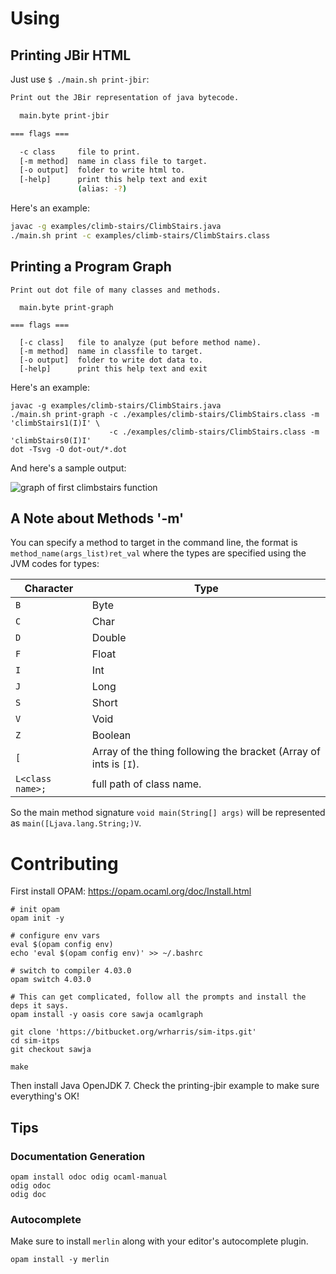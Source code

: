 # Using

## Printing JBir HTML

Just use `$ ./main.sh print-jbir`:

```bash
Print out the JBir representation of java bytecode.

  main.byte print-jbir

=== flags ===

  -c class     file to print.
  [-m method]  name in class file to target.
  [-o output]  folder to write html to.
  [-help]      print this help text and exit
               (alias: -?)
```

Here's an example:

```bash
javac -g examples/climb-stairs/ClimbStairs.java
./main.sh print -c examples/climb-stairs/ClimbStairs.class
```

## Printing a Program Graph

```
Print out dot file of many classes and methods.

  main.byte print-graph 

=== flags ===

  [-c class]   file to analyze (put before method name).
  [-m method]  name in classfile to target.
  [-o output]  folder to write dot data to.
  [-help]      print this help text and exit

```

Here's an example:

```
javac -g examples/climb-stairs/ClimbStairs.java
./main.sh print-graph -c ./examples/climb-stairs/ClimbStairs.class -m 'climbStairs1(I)I' \
                      -c ./examples/climb-stairs/ClimbStairs.class -m 'climbStairs0(I)I'
dot -Tsvg -O dot-out/*.dot
```

And here's a sample output:

![graph of first climbstairs function][climbstairs_graph]

## A Note about Methods '-m'

You can specify a method to target in the command line, the format is
`method_name(args_list)ret_val` where the types are specified using the
JVM codes for types:

Character | Type
--- | ---
`B` | Byte
`C` | Char
`D` | Double
`F` | Float
`I` | Int
`J` | Long
`S` | Short
`V` | Void
`Z` | Boolean
`[` | Array of the thing following the bracket (Array of ints is `[I`).
`L<class name>;` | full path of class name.

So the main method signature `void main(String[] args)` will be represented
as `main([Ljava.lang.String;)V`.

# Contributing

First install OPAM: https://opam.ocaml.org/doc/Install.html
   
```
# init opam
opam init -y

# configure env vars
eval $(opam config env)
echo 'eval $(opam config env)' >> ~/.bashrc

# switch to compiler 4.03.0
opam switch 4.03.0

# This can get complicated, follow all the prompts and install the deps it says.
opam install -y oasis core sawja ocamlgraph

git clone 'https://bitbucket.org/wrharris/sim-itps.git'
cd sim-itps
git checkout sawja

make
```

Then install Java OpenJDK 7.
Check the printing-jbir example to make sure everything's OK!

## Tips

### Documentation Generation

```
opam install odoc odig ocaml-manual
odig odoc
odig doc
```

### Autocomplete

Make sure to install `merlin` along with your editor's autocomplete plugin.

```
opam install -y merlin
```


[climbstairs_graph]: https://bytebucket.org/wrharris/sim-itps/raw/b4aee28270087d3399bdecd30a3921edb316a7ad/examples/climb-stairs/ClimbStairs-climbStairs0.dot.png?token=5a097d5463fab8d91a6f64f52e6121e3d7eeb060
